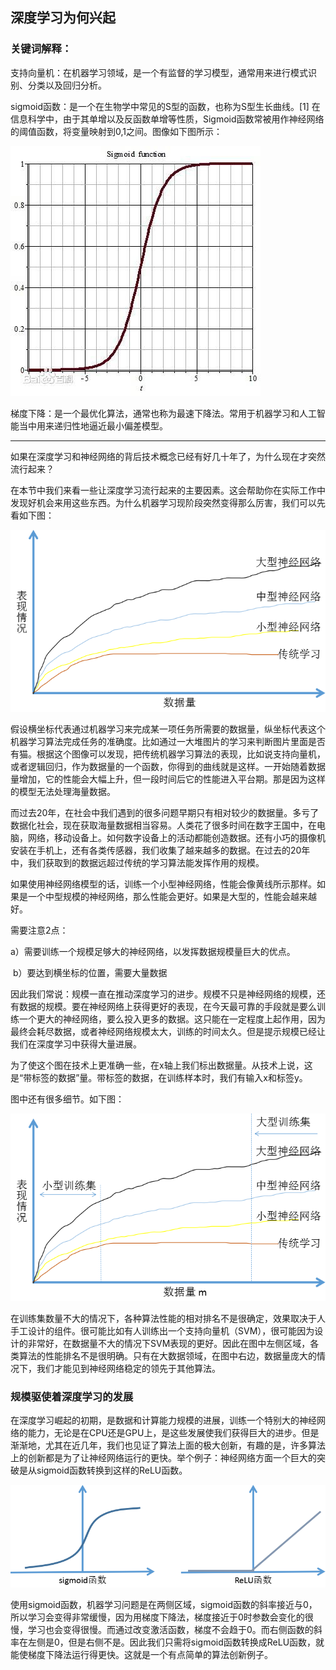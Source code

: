 ## 深度学习为何兴起

### 关键词解释：

支持向量机：在机器学习领域，是一个有监督的学习模型，通常用来进行模式识别、分类以及回归分析。

sigmoid函数：是一个在生物学中常见的S型的函数，也称为S型生长曲线。[1]  在信息科学中，由于其单增以及反函数单增等性质，Sigmoid函数常被用作神经网络的阈值函数，将变量映射到0,1之间。图像如下图所示：

![1.3.0](../img/1.3.0.jpg)

梯度下降：是一个最优化算法，通常也称为最速下降法。常用于机器学习和人工智能当中用来递归性地逼近最小偏差模型。

------



如果在深度学习和神经网络的背后技术概念已经有好几十年了，为什么现在才突然流行起来？

在本节中我们来看一些让深度学习流行起来的主要因素。这会帮助你在实际工作中发现好机会来用这些东西。为什么机器学习现阶段突然变得那么厉害，我们可以先看如下图：

![1.3.1](../img/1.3.2.png)

假设横坐标代表通过机器学习来完成某一项任务所需要的数据量，纵坐标代表这个机器学习算法完成任务的准确度。比如通过一大堆图片的学习来判断图片里面是否有猫。根据这个图像可以发现，把传统机器学习算法的表现，比如说支持向量机，或者逻辑回归，作为数据量的一个函数，你得到的曲线就是这样。一开始随着数据量增加，它的性能会大幅上升，但一段时间后它的性能进入平台期。那是因为这样的模型无法处理海量数据。

而过去20年，在社会中我们遇到的很多问题早期只有相对较少的数据量。多亏了数据化社会，现在获取海量数据相当容易。人类花了很多时间在数字王国中，在电脑，网络，移动设备上。如何数字设备上的活动都能创造数据。还有小巧的摄像机安装在手机上，还有各类传感器，我们收集了越来越多的数据。在过去的20年中，我们获取到的数据远超过传统的学习算法能发挥作用的规模。

如果使用神经网络模型的话，训练一个小型神经网络，性能会像黄线所示那样。如果是一个中型规模的神经网络，那么性能会更好。如果是大型的，性能会越来越好。

需要注意2点：

​	a）需要训练一个规模足够大的神经网络，以发挥数据规模量巨大的优点。

​	b）要达到横坐标的位置，需要大量数据

因此我们常说：规模一直在推动深度学习的进步。规模不只是神经网络的规模，还有数据的规模。要在神经网络上获得更好的表现，在今天最可靠的手段就是要么训练一个更大的神经网络，要么投入更多的数据。这只能在一定程度上起作用，因为最终会耗尽数据，或者神经网络规模太大，训练的时间太久。但是提示规模已经让我们在深度学习中获得大量进展。

为了使这个图在技术上更准确一些，在x轴上我们标出数据量。从技术上说，这是“带标签的数据”量。带标签的数据，在训练样本时，我们有输入x和标签y。

图中还有很多细节。如下图：

![1.3.3](../img/1.3.3.png)

在训练集数量不大的情况下，各种算法性能的相对排名不是很确定，效果取决于人手工设计的组件。很可能比如有人训练出一个支持向量机（SVM），很可能因为设计的非常好，在数据量不大的情况下SVM表现的更好。因此在图中左侧区域，各类算法的性能排名不是很明确。只有在大数据领域，在图中右边，数据量庞大的情况下，我们才能见到神经网络稳定的领先于其他算法。



### 规模驱使着深度学习的发展

在深度学习崛起的初期，是数据和计算能力规模的进展，训练一个特别大的神经网络的能力，无论是在CPU还是GPU上，是这些发展使我们获得巨大的进步。但是渐渐地，尤其在近几年，我们也见证了算法上面的极大创新，有趣的是，许多算法上的创新都是为了让神经网络运行的更快。举个例子：神经网络方面一个巨大的突破是从sigmoid函数转换到这样的ReLU函数。

![1.3.4](../img/1.3.4.png)

使用sigmoid函数，机器学习问题是在两侧区域，sigmoid函数的斜率接近与0，所以学习会变得非常缓慢，因为用梯度下降法，梯度接近于0时参数会变化的很慢，学习也会变得很慢。而通过改变激活函数，梯度不会趋于0。而右侧函数的斜率在左侧是0，但是右侧不是。因此我们只需将sigmoid函数转换成ReLU函数，就能使梯度下降法运行得更快。这就是一个有点简单的算法创新例子。